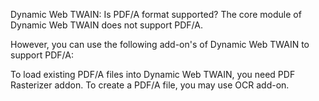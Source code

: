 Dynamic Web TWAIN: Is PDF/A format supported?
The core module of Dynamic Web TWAIN does not support PDF/A.

However, you can use the following add-on's of Dynamic Web TWAIN to support PDF/A:

To load existing PDF/A files into Dynamic Web TWAIN, you need PDF Rasterizer addon.
To create a PDF/A file, you may use OCR add-on.